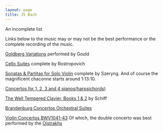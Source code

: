 ```yaml
---
layout: page
title: JS Bach
---
```


An incomplete list

Links below to the music may or may not be the best performance or the complete recording of the music.

[Goldberg Variations](https://www.youtube.com/watch?v=p4yAB37wG5s) performed by Gould

[Cello Suites](https://www.youtube.com/watch?v=83wY_IegKqU) complete by Rostropovich

[Sonatas & Partitas for Solo Violin](https://www.youtube.com/watch?v=nA-qcCwWSJE) complete by Szeryng.
And of course the magnificent chaconne starts around 1:13:10.

[Concertos for 1, 2, 3 and 4 pianos(harpsichords)](https://www.youtube.com/watch?v=wC_kuLSnuXk)

[The Well Tempered Clavier, Books 1 & 2](https://www.youtube.com/watch?v=Ugc5FZsycAw) by Schiff

[Brandenburg Concertos Orchestral Suites](https://www.youtube.com/watch?v=HTm2kEAfo8o)

[Violin Concertos BWV1041-43](https://www.youtube.com/watch?v=UBrkeYrXRas)
Of which, the double concerto was best performed by the [Oistrakhs](https://www.youtube.com/watch?v=4mcucvpIatY)

